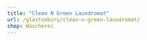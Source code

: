 ```yaml
---
title: "Clean N Green Laundromat"
url: /glastonbury/clean-n-green-laundromat/
shop: Wäscherei
---
```

